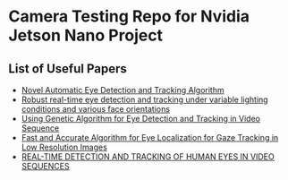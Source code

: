 # Camera Testing Repo for Nvidia Jetson Nano Project
## List of Useful Papers
- [Novel Automatic Eye Detection and Tracking Algorithm](https://pdf.sciencedirectassets.com/271471/1-s2.0-S0143816614X00126/1-s2.0-S0143816614002644/main.pdf?X-Amz-Security-Token=IQoJb3JpZ2luX2VjEJ%2F%2F%2F%2F%2F%2F%2F%2F%2F%2F%2FwEaCXVzLWVhc3QtMSJHMEUCIQDhLCSALh42fxFimowhfBeADmr0c7nC%2FJ7HzMcNvDZQpAIgOfRnRVdpV9P%2F6bF6o62AP6GRizwwdwg%2ByAHh9aNOjwgqtAMIOBADGgwwNTkwMDM1NDY4NjUiDPd85fMXALYawrKceiqRA1ZSCZVaPqrCwHaC%2BrFW4SkoW5NzJmLUs%2BElM0canjVVZnXdItrN5fbZMUU8crBEHhyWL2%2FRVsqAnfIuxXs%2B1raGlYoDpTUshNxINn7mqOvsTprfPKH8vdtnbuMluSgq90U8fEjktILj5uNHlY6AVDNQjKz06ReJNLyf7OqlaEFwC700w4xnTFpyQ5AIOndxwiQE54tLasRykc3y3gl9E1bZN9wCfNIcwd%2B1zK1sOunNNl7JHFfis5Z3Zh2eIYPnLmMBCGASOacKT2S5PAoJmWudx2PPlJrzB643pLg6rNxTfY2prRdpX%2BpqOEuDcW7%2FL72ZKZK2tZJV7PPaB9PfQWRLUC69j1hoQxy4Kd86KvT8TmW%2Fdzpkl5UdUdd9ghZMNxPwJrxjso6zQ3CpdgUpWuk4t7ih73wzC7KtU2izls9NP3JQfgIOoJAUI%2BuitjARvszP5LoAeMUDZ%2FHM%2Bx893nAX7zuG8aM8ArFCFG6Y13uEWJkU8NMd2lYupwCC%2BEsCFCOz6ixzyz21hQPfG4qdbDFSMOfDhoUGOusBcwRjcax1nB%2BtC2lOCYrqdhbRVHEN4OdIoiZ6ipweI0yA0hR%2FA5395jLCAXBqz97dxFKVPlkoYYd7%2F4ie27W637DJjsLFTYsDIMBiHeHeB73Wpo5OOFGtFyMP%2BsRnZaG0lw7OxxdLRLilKLeBGkTBrEzmEWKnwFg2W%2FqZA%2FhM0ufp8mmOq7T3vsip5cnB9zHrN1cDlCY45NmxTVrouIeYcTbAOmuIXvwqL8pHl02GgFuuuJSysRrvGSM7nGKfQUSO05%2Fm2W8LzElpxT3g%2BQ9lB7c6pvpIITvQhX5j6FGa3BhfBPSEKeXtCVtX%2Fg%3D%3D&X-Amz-Algorithm=AWS4-HMAC-SHA256&X-Amz-Date=20210516T232002Z&X-Amz-SignedHeaders=host&X-Amz-Expires=300&X-Amz-Credential=ASIAQ3PHCVTY6K3QOYXN%2F20210516%2Fus-east-1%2Fs3%2Faws4_request&X-Amz-Signature=a858009477900e194a2dbc8c5758c620a4acc493aa751806d644343c0fa2c321&hash=d94f6db89531711eb7b250cad3babcd7eb98d0ea9783bb7d852acb5731af70d2&host=68042c943591013ac2b2430a89b270f6af2c76d8dfd086a07176afe7c76c2c61&pii=S0143816614002644&tid=spdf-8a8c8bd1-835c-4b73-b307-167da0c8a162&sid=38d0075a4b7fc143347ac8d77b049a9991cbgxrqa&type=client)
- [Robust real-time eye detection and tracking under variable lighting conditions and various face orientations](https://www.sciencedirect.com/science/article/pii/S1077314204001158?casa_token=A3B0BmvuHHIAAAAA:9KN59lN3yL3wZ8dukZ8459uQce5VVCLwoy7uz7zvUC3-WD34DKMF64xfKc1AXIKZpf3-Vq2X)
- [Using Genetic Algorithm for Eye Detection and Tracking in Video Sequence](http://citeseerx.ist.psu.edu/viewdoc/download?doi=10.1.1.546.2865&rep=rep1&type=pdf)
- [Fast and Accurate Algorithm for Eye Localization for Gaze Tracking in Low Resolution Images](https://arxiv.org/pdf/1605.05272.pdf)
- [REAL-TIME DETECTION AND TRACKING OF HUMAN EYES IN VIDEO SEQUENCES](https://etd.lib.metu.edu.tr/upload/12606459/index.pdf) 

